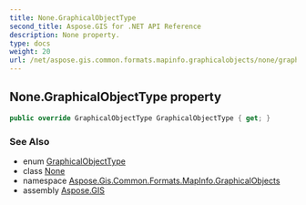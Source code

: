 ```yaml
---
title: None.GraphicalObjectType
second_title: Aspose.GIS for .NET API Reference
description: None property. 
type: docs
weight: 20
url: /net/aspose.gis.common.formats.mapinfo.graphicalobjects/none/graphicalobjecttype/
---
```

## None.GraphicalObjectType property

```csharp
public override GraphicalObjectType GraphicalObjectType { get; }
```

### See Also

* enum [GraphicalObjectType](../../graphicalobjecttype/)
* class [None](../)
* namespace [Aspose.Gis.Common.Formats.MapInfo.GraphicalObjects](../../none/)
* assembly [Aspose.GIS](../../../)


